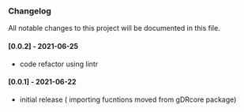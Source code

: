 <h3 align = "left"><strong>Changelog</strong></h3>

All notable changes to this project will be documented in this file.

#### [0.0.2] - 2021-06-25
- code refactor using lintr

#### [0.0.1] - 2021-06-22
- initial release ( importing fucntions moved from gDRcore package)

